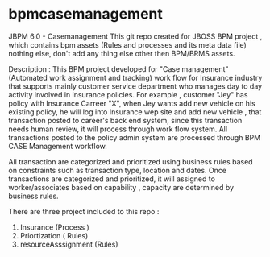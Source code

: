 bpmcasemanagement
=================

JBPM 6.0 - Casemanagement
This git repo created for JBOSS BPM project , which contains bpm assets (Rules and processes and its meta data file) nothing else, don't add any thing else other then BPM/BRMS assets.

Description : This BPM project developed for "Case management" (Automated work assignment and tracking)  work flow for Insurance industry that supports mainly customer service department who manages day to day activity involved in insurance policies. For example , customer "Jey" has policy with Insurance Carreer "X", when Jey wants add new vehicle on his existing policy, he will log into Insurance wep site and add new vehicle , that transaction posted to career's back end system, since this transaction needs human review, it will process through work flow system.  All transactions posted to the policy admin system are processed through BPM CASE Management workflow. 

All transaction are categorized and prioritized using business rules based on constraints such as transaction type, location and dates. Once transactions are categorized and prioritized, it will assigned to worker/associates based on capability , capacity are determined by business rules.

There are three project included to  this repo :

1. Insurance (Process )
2. Priortization ( Rules)
3. resourceAsssignment (Rules)

